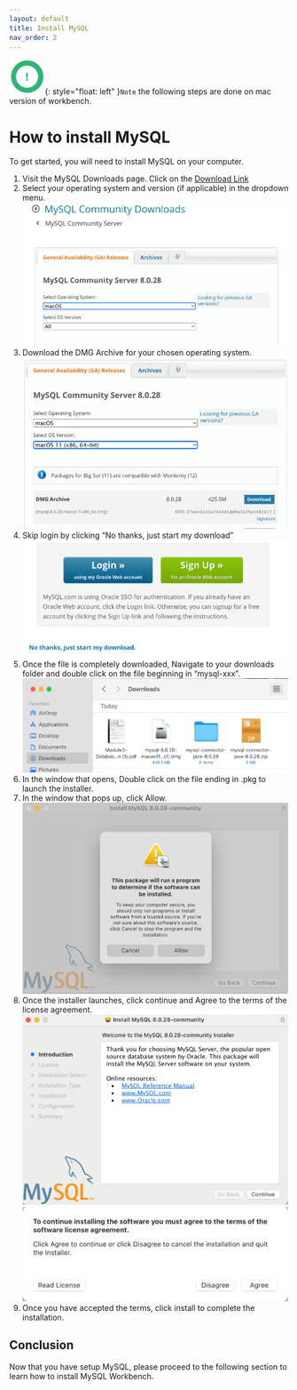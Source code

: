 ```yaml
---
layout: default
title: Install MySQL
nav_order: 2
---
```


![Note icon](https://github.com/vasshorin/VPD-Comm/blob/Gh-pages/assets/images/note.png?raw=true "Note"){: style="float: left" }``` Note ``` the following steps are done on mac version of workbench.

# How to install MySQL
To get started, you will need to install MySQL on your computer.


1. Visit the MySQL Downloads page. Click on the [Download Link](https://dev.mysql.com/downloads/mysql/)
2. Select your operating system and version (if applicable) in the dropdown menu.
	![Choose OS](https://github.com/vasshorin/VPD-Comm/blob/Gh-pages/assets/images/Picture1.png?raw=true)
3. Download the DMG Archive for your chosen operating system.
	![DMG Archive](https://github.com/vasshorin/VPD-Comm/blob/Gh-pages/assets/images/Picture2.png?raw=true)
4. Skip login by clicking “No thanks, just start my download”
    ![Skip signing](https://github.com/vasshorin/VPD-Comm/blob/Gh-pages/assets/images/Picture3.png?raw=true)
5. Once the file is completely downloaded, Navigate to your downloads folder and double click on the file beginning in “mysql-xxx”.
    ![Open Downloads](https://github.com/vasshorin/VPD-Comm/blob/Gh-pages/assets/images/Picture4.png?raw=true)
6. In the window that opens, Double click on the file ending in .pkg to launch the installer.
7. In the window that pops up, click Allow.
    ![Allow](https://github.com/vasshorin/VPD-Comm/blob/Gh-pages/assets/images/Picture5.png?raw=true)
8. Once the installer launches, click continue and Agree to the terms of the license agreement.
	![Continue](https://github.com/vasshorin/VPD-Comm/blob/Gh-pages/assets/images/Picture6.png?raw=true)
	![Agree](https://github.com/vasshorin/VPD-Comm/blob/Gh-pages/assets/images/Picture7.png?raw=true)
9. Once you have accepted the terms, click install to complete the installation.

## Conclusion

Now that you have setup MySQL, please proceed to the following section to learn how to install MySQL Workbench.
